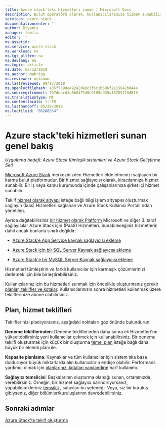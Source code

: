```yaml
---
title: Azure stack'teki hizmetleri sunan | Microsoft Docs
description: Bulut operatörü olarak, kullanıcılarınıza hizmet sunabilir.
services: azure-stack
documentationcenter: ''
author: BryanLa
manager: femila
editor: ''
ms.assetid: ''
ms.service: azure-stack
ms.workload: na
ms.tgt_pltfrm: na
ms.devlang: na
ms.topic: article
ms.date: 02/12/2019
ms.author: mabrigg
ms.reviewer: unknown
ms.lastreviewed: 09/17/2018
ms.openlocfilehash: a85f7398e492a2d49c2f6c1b686f2e15042b0444
ms.sourcegitcommit: 797dbacd1c6b8479d8c9189a939a13709228d816
ms.translationtype: MT
ms.contentlocale: tr-TR
ms.lasthandoff: 05/28/2019
ms.locfileid: "66268364"
---
```

# <a name="overview-of-offering-services-in-azure-stack"></a>Azure stack'teki hizmetleri sunan genel bakış

*Uygulama hedefi: Azure Stack tümleşik sistemleri ve Azure Stack Geliştirme Seti*

[Microsoft Azure Stack](azure-stack-overview.md) merkezinizden Hizmetleri elde etmenizi sağlayan bir karma bulut platformudur. Bir hizmet sağlayıcısı olarak, kiracılarınıza hizmet sunabilir. Bir iş veya kamu kurumunda içinde çalışanlarınıza şirket içi hizmet sunabilir. 

Teklif [hizmet olarak altyapı](https://azure.microsoft.com/overview/what-is-iaas/) isteğe bağlı bilgi işlem altyapısı oluşturmak sağlayın (Iaas) Hizmetleri sağlanan ve Azure Stack Kullanıcı Portalı'ndan yönetilen.

Ayrıca dağıtabilirsiniz [bir hizmet olarak Platform](https://azure.microsoft.com/overview/what-is-paas/) Microsoft ve diğer 3. taraf sağlayıcılar Azure Stack için (PaaS) Hizmetleri. Sunabileceğiniz hizmetlerin dahil ancak bunlarla sınırlı değildir:

- [Azure Stack’e App Service kaynak sağlayıcısı ekleme](azure-stack-app-service-overview.md)

- [Azure Stack için bir SQL Server Kaynak sağlayıcısı ekleme](azure-stack-sql-resource-provider-deploy.md)

- [Azure Stack'e bir MySQL Server Kaynak sağlayıcısı ekleme](azure-stack-mysql-resource-provider-deploy.md)


Hizmetleri tümleştirin ve farklı kullanıcılar için karmaşık çözümlerinizi derlemek için bile birleştirebilirsiniz.

Kullanıcılarınız için bu hizmetleri sunmak için öncelikle oluşturmanız gerekir [planlar, teklifler ve kotalar](azure-stack-plan-offer-quota-overview.md). Kullanıcılarınızın sonra hizmetleri kullanmak üzere tekliflerinize abone olabilirsiniz.

## <a name="plan-your-service-offers"></a>Plan, hizmet teklifleri

Tekliflerinizi planlıyorsanız, aşağıdaki noktaları göz önünde bulundurun:

**Deneme tekliflerinden**: Deneme tekliflerinden daha sonra ek Hizmetleri'ne yükseltebilirsiniz yeni kullanıcılar çekmek için kullanabilirsiniz. Bir deneme teklifi oluşturmak için küçük bir oluşturma [temel plan](azure-stack-plan-offer-quota-overview.md#base-plan) isteğe bağlı daha büyük bir eklenti planı ile.

**Kapasite planlama**: Kaynaklar ve tüm kullanıcılar için sistem tıka basa dolduruyor büyük miktarlarda alın kullanıcıların endişe olabilir. Performans yardımcı olmak için [planlarınızı kotaları yapılandırın](azure-stack-plan-offer-quota-overview.md#plans) harf kullanımı.

**Sağlayıcı temsilcisi**: Başkalarının oluşturma olanağı sunan, ortamınızda verebilirsiniz. Örneğin, bir hizmet sağlayıcı barındırıyorsanız, yapabilecekleriniz [temsilci](azure-stack-delegated-provider.md) , satıcıları bu yeteneği. Veya, siz bir kuruluş gibiyseniz, diğer bölümler/kuruluşlarının devredebilirsiniz.

## <a name="next-steps"></a>Sonraki adımlar

[Azure Stack'te teklif oluşturma](azure-stack-create-offer.md)
